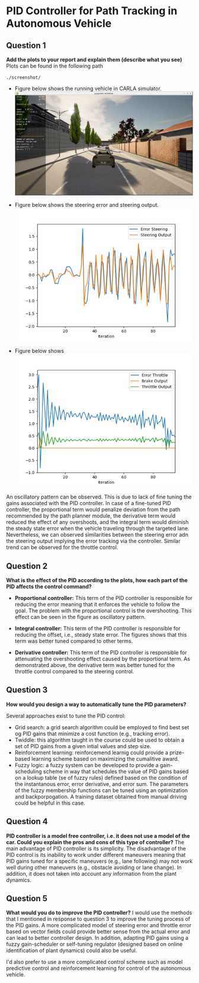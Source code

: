 # PID Controller for Path Tracking in Autonomous Vehicle

## Question 1
**Add the plots to your report and explain them (describe what you see)**
Plots can be found in the following path
```
./screenshot/
```
- Figure below shows the running vehicle in CARLA simulator.
![Figure_1](./screenshot/step_1.JPG)

- Figure below shows the steering error and steering output.
![Figure_2](./screenshot/steer_error_3.png)

- Figure below shows  
![Figure_3](./screenshot/throttle_error_3.png)

 An oscillatory pattern can be observed. This is due to lack of fine tuning the gains associated with the PID controller. In case of a fine-tuned PID controller, the proportional term would penalize deviation from the path recommended by the path planner module, the derivative term would reduced the effect of any overshoots, and the integral term would diminish the steady state error when the vehicle traveling through the targeted lane. Nevertheless, we can observed similarities between the steering error adn the steering output implying the error tracking via the controller. Similar trend can be observed for the throttle control.


## Question 2
**What is the effect of the PID according to the plots, how each part of the PID affects the control command?**
- **Proportional controller:** This term of the PID controller is responsible for reducing the error meaning that it enforces the vehicle to follow the goal. The problem with the proportional control is the overshooting. This effect can be seen in the figure as oscillatory pattern.

- **Integral controller:** This term of the PID controller is responsible for reducing the offset, i.e., steady state error. The figures shows that this term was better tuned compared to other terms.

- **Derivative controller:** This term of the PID controller is responsible for attenuating the overshooting effect caused by the proportional term. As demonstrated above, the derivative term was better tuned for the throttle control compared to the steering control.

## Question 3
**How would you design a way to automatically tune the PID parameters?**

Several approaches exist to tune the PID control:
- Grid search: a grid search algorithm could be employed to find best set og PID gains that minimize a cost function (e.g., tracking error).
- Twiddle: this algorithm taught in the course could be used to obtain a set of PID gains from a given intial values and step size.
- Reinforcement learning: reinforcemend learnig could provide a prize-based learning scheme based on maximizing the cumalitive award. 
- Fuzzy logic: a fuzzy system can be developed to provide a gain-scheduling scheme in way that schedules the value of PID gains based on a lookup table (se of fuzzy rules) defined based on the condition of the instantanous error, error derivative, and error sum. The parameters of the fuzzy membership functions can be tuned using an optimization and backporpogation. A training dataset obtained from manual driving could be helpful in this case.

## Question 4
**PID controller is a model free controller, i.e. it does not use a model of the car. Could you explain the pros and cons of this type of controller?**
The main advantage of PID controller is its simplicity. The disadvantage of the PID control is its inability to work under different maneuvers meaning that PID gains tuned for a specific maneuvers (e.g., lane following) may not work well during other maneuvers (e.g., obstacle avoiding or lane change). In addition, it does not taken into account any information from the plant dynamics.

## Question 5
**What would you do to improve the PID controller?**
I would use the methods that I mentioned in response to question 3 to improve the tuning process of the PID gains. A more complicated model of steering error and throttle error based on vector fields could provide better sense from the actual error and can lead to better controller design. In addition, adapting PID gains using a fuzzy gain-scheduler or self-tuning regulator (designed based on online identification of plant dynamics) could also be useful.

I'd also prefer to use a more complicated control scheme such as model predictive control and reinforcement learning for control of the autonomous vehicle.
